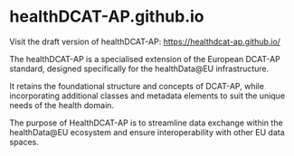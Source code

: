 # healthDCAT-AP.github.io
Visit the draft version of healthDCAT-AP: https://healthdcat-ap.github.io/

The healthDCAT-AP is a specialised extension of the European DCAT-AP standard, designed specifically for the healthData@EU infrastructure.

It retains the foundational structure and concepts of DCAT-AP, while incorporating additional classes and metadata elements to suit the unique needs of the health domain.

The purpose of HealthDCAT-AP is to streamline data exchange within the healthData@EU ecosystem and ensure interoperability with other EU data spaces.

